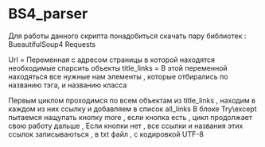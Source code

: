 # BS4_parser

Для работы данного скрипта понадобиться скачать пару библиотек :
    BueautifulSoup4
    Requests
    
Url = Переменная с адресом страницы в которой находятся необходимые спарсить объекты 
title_links = В этой переменной находяться все нужные нам элементы , которые отбирались по названию тэга, и названию класса

Первым циклом проходимся по всем объектам из title_links , находим в каждом из них ссылку и добавляем в список all_links 
В блоке Try\except пытаемся нащупать кнопку more , если кнопка есть , цикл продолжает свою работу дальше ,
Если кнопки нет , все ссылки и названия этих ссылок записываються , в txt файл , с кодировкой UTF-8
    
